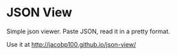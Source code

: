 # JSON View

Simple json viewer. Paste JSON, read it in a pretty format.

Use it at http://jacobp100.github.io/json-view/
